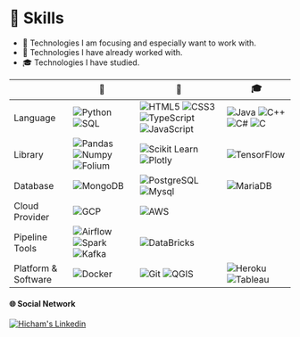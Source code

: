 # &#x1F9EC; Skills

- &#x1F3AF; Technologies I am focusing and especially want to work with.
- &#x1F4BC; Technologies  I have already worked with.
- &#x1F393; Technologies I have studied.

|  |   &#x1F3AF; |   &#x1F4BC; | &#x1F393;
| --- | --- | --- | --- |
| Language |![Python](https://img.shields.io/badge/Python-FFD43B?style=flat&logo=python&logoColor=blue) ![SQL](https://img.shields.io/badge/-SQL-black?style=flat&logo=SQL) | ![HTML5](https://img.shields.io/badge/HTML5-E34F26?style=flat&logo=html5&logoColor=white) ![CSS3](https://img.shields.io/badge/CSS3-1572B6?style=flat&logo=css3&logoColor=white) ![TypeScript](https://img.shields.io/badge/TypeScript-007ACC?style=flat&logo=typescript&logoColor=white) ![JavaScript](https://img.shields.io/badge/JavaScript-323330?style=flat&logo=javascript&logoColor=F7DF1E) | ![Java](https://img.shields.io/badge/Java-ED8B00?style=flat&logo=java&logoColor=white) ![C++](https://img.shields.io/badge/C%2B%2B-00599C?style=flat&logo=c%2B%2B&logoColor=white) ![C#](https://img.shields.io/badge/C%23-239120?style=flat&logo=c-sharp&logoColor=white) ![C](https://img.shields.io/badge/C-00599C?style=flat&logo=c&logoColor=white)
| Library | ![Pandas](https://img.shields.io/badge/Pandas-2C2D72?style=flat&logo=pandas&logoColor=white) ![Numpy](https://img.shields.io/badge/Numpy-777BB4?style=flat&logo=numpy&logoColor=white) ![Folium](https://img.shields.io/badge/Folium-199900?style=flat&logo=Leaflet&logoColor=white) | ![Scikit Learn](https://img.shields.io/badge/scikit_learn-F7931E?style=flat&logo=scikit-learn&logoColor=white) ![Plotly](https://img.shields.io/badge/Plotly-239120?style=flat&logo=plotly&logoColor=white)| ![TensorFlow](https://img.shields.io/badge/TensorFlow-FF6F00?style=flat&logo=TensorFlow&logoColor=white)
| Database | ![MongoDB](https://img.shields.io/badge/MongoDB-4EA94B?style=flat&logo=mongodb&logoColor=white) |![PostgreSQL](https://img.shields.io/badge/PostgreSQL-316192?style=flat&logo=postgresql&logoColor=white) ![Mysql](https://img.shields.io/badge/MySQL-005C84?style=flat&logo=mysql&logoColor=white) | ![MariaDB](https://img.shields.io/badge/MariaDB-003545?style=flat&logo=mariadb&logoColor=white)
| Cloud Provider | ![GCP](https://img.shields.io/badge/Google_Cloud-4285F4?style=flat&logo=google-cloud&logoColor=white) | ![AWS](https://img.shields.io/badge/Amazon_AWS-FF9900?style=flat&logo=amazonaws&logoColor=black)||
| Pipeline Tools | ![Airflow](https://img.shields.io/badge/Airflow-017CEE?style=flat&logo=Apache%20Airflow&logoColor=white) ![Spark](https://img.shields.io/badge/Spark%20AR-FF5C83?style=flat&logo=SparkAR&logoColor=white) ![Kafka](https://img.shields.io/badge/Apache_Kafka-231F20?style=flat&logo=apache-kafka&logoColor=white) | ![DataBricks](https://img.shields.io/badge/Databricks-FF3621?style=flat&logo=Databricks&logoColor=white) |
| Platform & Software |![Docker](https://img.shields.io/badge/Docker-2CA5E0?style=flat&logo=docker&logoColor=white) | ![Git](https://img.shields.io/badge/GIT-E44C30?style=flat&logo=git&logoColor=white) ![QGIS](https://img.shields.io/badge/qgis-3.26_buenos_aires-93b023?&style=flat&logo=qgis&logoColor=white) | ![Heroku](https://img.shields.io/badge/Heroku-430098?style=flat&logo=heroku&logoColor=white) ![Tableau](https://img.shields.io/badge/Tableau-E97627?style=flat&logo=Tableau&logoColor=white) | 

#### &#x1F310; Social Network

<a href="https://www.linkedin.com/in/hicham-m-69916b206/" target="_blank">
  <img align="center" src="https://img.shields.io/badge/LinkedIn-0077B5?style=flat&logo=linkedin&logoColor=white" alt="Hicham's Linkedin" />
</a>

